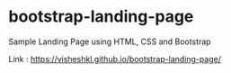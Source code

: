 # bootstrap-landing-page

Sample Landing Page using HTML, CSS and Bootstrap

Link : https://visheshkl.github.io/bootstrap-landing-page/
